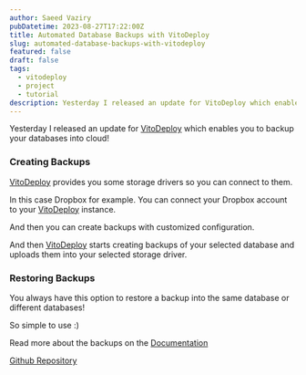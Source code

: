 ```yaml
---
author: Saeed Vaziry
pubDatetime: 2023-08-27T17:22:00Z
title: Automated Database Backups with VitoDeploy
slug: automated-database-backups-with-vitodeploy
featured: false
draft: false
tags:
  - vitodeploy
  - project
  - tutorial
description: Yesterday I released an update for VitoDeploy which enables you to backup your databases into cloud!
---
```


Yesterday I released an update for [VitoDeploy](https://vitodeploy.com/) which enables you to backup your databases into cloud!

### Creating Backups

[VitoDeploy](https://vitodeploy.com/) provides you some storage drivers so you can connect to them.

In this case Dropbox for example. You can connect your Dropbox account to your [VitoDeploy](https://vitodeploy.com/) instance.

And then you can create backups with customized configuration.

And then [VitoDeploy](https://vitodeploy.com/) starts creating backups of your selected database and uploads them into your selected storage driver.

### Restoring Backups

You always have this option to restore a backup into the same database or different databases!

So simple to use :)

Read more about the backups on the [Documentation](https://vitodeploy.com/servers/database-backups.html)

[Github Repository](https://github.com/vitodeploy/vito)